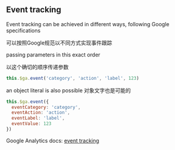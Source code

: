 ## Event tracking

Event tracking can be achieved in different ways, following Google specifications

可以按照Google规范以不同方式实现事件跟踪


passing parameters in this exact order

以这个确切的顺序传递参数

```js
this.$ga.event('category', 'action', 'label', 123)
```

an object literal is also possible
对象文字也是可能的

```js
this.$ga.event({
  eventCategory: 'category',
  eventAction: 'action',
  eventLabel: 'label',
  eventValue: 123
})
```

Google Analytics docs: [event tracking](https://developers.google.com/analytics/devguides/collection/analyticsjs/events)

## 



